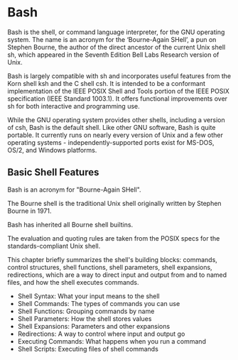 # Bash

Bash is the shell, or command language interpreter, for the GNU operating system. The name is an acronym for the ‘Bourne-Again SHell’, a pun on Stephen Bourne, the author of the direct ancestor of the current Unix shell sh, which appeared in the Seventh Edition Bell Labs Research version of Unix.

Bash is largely compatible with sh and incorporates useful features from the Korn shell ksh and the C shell csh. It is intended to be a conformant implementation of the IEEE POSIX Shell and Tools portion of the IEEE POSIX specification (IEEE Standard 1003.1). It offers functional improvements over sh for both interactive and programming use.

While the GNU operating system provides other shells, including a version of csh, Bash is the default shell. Like other GNU software, Bash is quite portable. It currently runs on nearly every version of Unix and a few other operating systems - independently-supported ports exist for MS-DOS, OS/2, and Windows platforms.



## Basic Shell Features

Bash is an acronym for "Bourne-Again SHell".

The Bourne shell is the traditional Unix shell originally written by Stephen Bourne in 1971.

Bash has inherited all Bourne shell builtins. 

The evaluation and quoting rules are taken from the POSIX specs for the standards-compliant Unix shell.

This chapter briefly summarizes the shell's building blocks: commands, control structures, shell functions, shell parameters, shell expansions, redirections, which are a way to direct input and output from and to named files, and how the shell executes commands.

- Shell Syntax: What your input means to the shell
- Shell Commands: The types of commands you can use
- Shell Functions: Grouping commands by name
- Shell Parameters: How the shell stores values
- Shell Expansions: Parameters and other expansions
- Redirections: A way to control where input and output go
- Executing Commands: What happens when you run a command
- Shell Scripts: Executing files of shell commands
